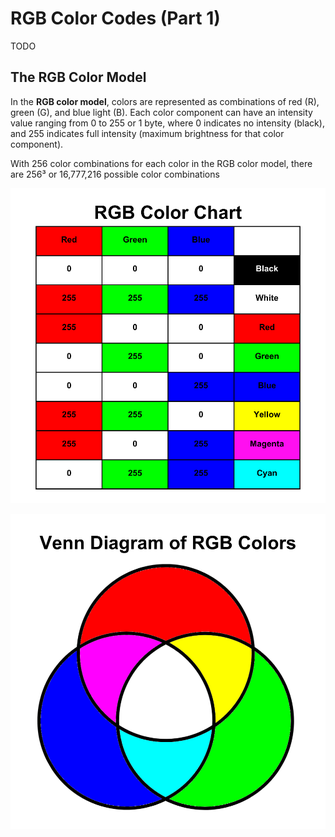 # RGB Color Codes (Part 1)

TODO

## The RGB Color Model

In the **RGB color model**, colors are represented as combinations of red (R), green (G), and blue light (B). Each color component can have an intensity value ranging from 0 to 255 or 1 byte, where 0 indicates no intensity (black), and 255 indicates full intensity (maximum brightness for that color component).

With 256 color combinations for each color in the RGB color model, there are 256³ or 16,777,216 possible color combinations

![venn-rgb-color](assets/rgb-color-chart.png)

![venn-rgb-color](assets/venn-rgb-color.png)



